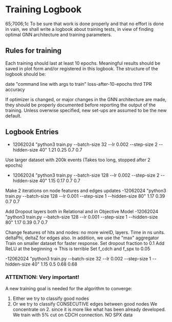 # Training Logbook
65;7006;1c
To be sure that work is done properly and that no effort is done in vain,
we shall write a logbook about training tests, in view of finding optimal
GNN architecture and training parameters.

## Rules for training

Each training should last at least 10 epochs.
Meaningful results should be saved in plot form and/or registered in this logbook.
The structure of the logbook should be:

date "command line with args to train" loss-after-10-epochs thrd TPR accuracy

If optimizer is changed, or major changes in the GNN architecture are made, they
should be properly documented before reporting the output of the training.
Unless overwise specified, new set-ups are assumed to be the new default.

## Logbook Entries

- 12062024 "python3 train.py --batch-size 32 --lr 0.002 --step-size 2 --hidden-size 40" 1.21 0.25 0.7 0.7

Use larger dataset with 200k events
(Takes too long, stopped after 2 epochs)
- 12062024 "python3 train.py --batch-size 128 --lr 0.002 --step-size 2 --hidden-size 40" 1.15 0.17 0.7 0.7

Make 2 iterations on node features and edges updates
-12062024 "python3 train.py --batch-size 128 --lr 0.001 --step-size 1 --hidden-size 80" 1.17 0.39 0.7 0.7

Add Dropout layers both in Relational and in Objective Model
-12062024 "python3 train.py --batch-size 128 --lr 0.001 --step-size 1 --hidden-size 80" 1.17 0.39 0.7 0.7

Change features of hits and nodes:
no more wireID, layers. Time in ns units.
deltaPhi, deltaZ for edges also.
In addition, we use the "max" aggregator
Train on smaller dataset for faster response.
Set dropout fraction to 0.1
Add ReLU at the beginning -> This is terrible
Set f_cdch and f_spx to 0.05

-12062024 "python3 train.py --batch-size 32 --lr 0.002 --step-size 1 --hidden-size 40" 1.15 0.5 0.68 0.68

### ATTENTION: Very important!

A new training goal is needed for the algorithm to converge:
1. Either we try to classify good nodes
2. Or we try to classify CONSECUTIVE edges between good nodes
We concentrate on 2. since it is more like what has been already developed.
We train with 5% cut on CDCH connection. NO SPX data